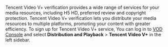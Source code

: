 Tencent Video V+ verification provides a wide range of services for your media resources, including H5 HD, preferred review and copyright protection. Tencent Video V+ verification lets you distribute your media resources to multiple platforms, promoting your content with greater efficiency. To sign up for Tencent Video V+ service, You can log in to [VOD Console](https://console.cloud.tencent.com/video/cdnlog) and select **Distribution and Playback** > **Tencent Video V+** in the left sidebar. 
